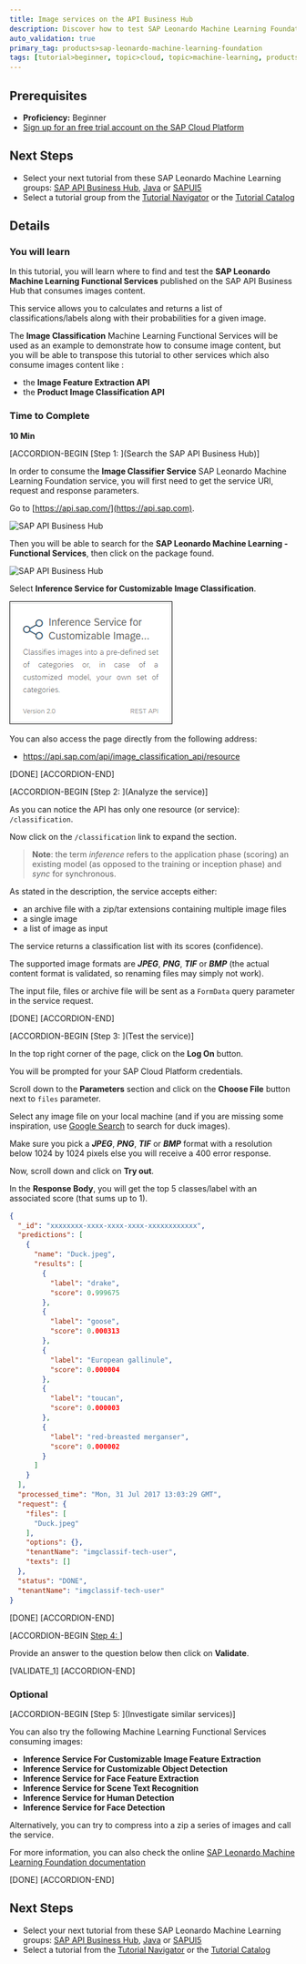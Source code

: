 ```yaml
---
title: Image services on the API Business Hub
description: Discover how to test SAP Leonardo Machine Learning Foundation service on the SAP API Business Hub
auto_validation: true
primary_tag: products>sap-leonardo-machine-learning-foundation
tags: [tutorial>beginner, topic>cloud, topic>machine-learning, products>sap-leonardo-machine-learning-foundation, products>sap-api-management, products>sap-cloud-platform]
---
```


## Prerequisites
 - **Proficiency:** Beginner
 - [Sign up for an free trial account on the SAP Cloud Platform](https://www.sap.com/developer/tutorials/hcp-create-trial-account.html)

## Next Steps
 - Select your next tutorial from these SAP Leonardo Machine Learning groups: [SAP API Business Hub](https://www.sap.com/developer/groups/ml-fs-api-hub.html), [Java](https://www.sap.com/developer/groups/ml-fs-java.html) or [SAPUI5](https://www.sap.com/developer/groups/ml-fs-sapui5.html)
 - Select a tutorial group from the [Tutorial Navigator](https://www.sap.com/developer/tutorial-navigator.html) or the [Tutorial Catalog](https://www.sap.com/developer/tutorial-navigator.tutorials.html)

## Details
### You will learn
In this tutorial, you will learn where to find and test the **SAP Leonardo Machine Learning Functional Services** published on the SAP API Business Hub that consumes images content.

This service allows you to calculates and returns a list of classifications/labels along with their probabilities for a given image.

The **Image Classification** Machine Learning Functional Services will be used as an example to demonstrate how to consume image content, but you will be able to transpose this tutorial to other services which also consume images content like :

 - the **Image Feature Extraction API**
 - the **Product Image Classification API**

### Time to Complete
**10 Min**

[ACCORDION-BEGIN [Step 1: ](Search the SAP API Business Hub)]

In order to consume the **Image Classifier Service** SAP Leonardo Machine Learning Foundation service, you will first need to get the service URI, request and response parameters.

Go to [https://api.sap.com/](https://api.sap.com).

![SAP API Business Hub](01.png)

Then you will be able to search for the **SAP Leonardo Machine Learning - Functional Services**, then click on the package found.

![SAP API Business Hub](02.png)

Select **Inference Service for Customizable Image Classification**.

![SAP API Business Hub](03.png)

You can also access the page directly from the following address:

 - <https://api.sap.com/api/image_classification_api/resource>

[DONE]
[ACCORDION-END]

[ACCORDION-BEGIN [Step 2: ](Analyze the service)]

As you can notice the API has only one resource (or service): `/classification`.

Now click on the `/classification` link to expand the section.

> **Note**: the term *inference* refers to the application phase (scoring) an existing model (as opposed to the training or inception phase) and *sync* for synchronous.

As stated in the description, the service accepts either:

 - an archive file with a zip/tar extensions containing multiple image files
 - a single image
 - a list of image as input

The service returns a classification list with its scores (confidence).

The supported image formats are ***JPEG***, ***PNG***, ***TIF*** or ***BMP*** (the actual content format is validated, so renaming files may simply not work).

The input file, files or archive file will be sent as a `FormData` query parameter in the service request.

[DONE]
[ACCORDION-END]

[ACCORDION-BEGIN [Step 3: ](Test the service)]

In the top right corner of the page, click on the **Log On** button.

You will be prompted for your SAP Cloud Platform credentials.

Scroll down to the **Parameters** section and click on the **Choose File** button next to `files` parameter.

Select any image file on your local machine (and if you are missing some inspiration, use [Google Search](https://www.google.fr/search?q=duck&tbm=isch) to search for duck images).

Make sure you pick a ***JPEG***, ***PNG***, ***TIF*** or ***BMP*** format with a resolution below 1024 by 1024 pixels else you will receive a 400 error response.

Now, scroll down and click on **Try out**.

In the **Response Body**, you will get the top 5 classes/label with an associated score (that sums up to 1).

```JSON
{
  "_id": "xxxxxxxx-xxxx-xxxx-xxxx-xxxxxxxxxxxx",
  "predictions": [
    {
      "name": "Duck.jpeg",
      "results": [
        {
          "label": "drake",
          "score": 0.999675
        },
        {
          "label": "goose",
          "score": 0.000313
        },
        {
          "label": "European gallinule",
          "score": 0.000004
        },
        {
          "label": "toucan",
          "score": 0.000003
        },
        {
          "label": "red-breasted merganser",
          "score": 0.000002
        }
      ]
    }
  ],
  "processed_time": "Mon, 31 Jul 2017 13:03:29 GMT",
  "request": {
    "files": [
      "Duck.jpeg"
    ],
    "options": {},
    "tenantName": "imgclassif-tech-user",
    "texts": []
  },
  "status": "DONE",
  "tenantName": "imgclassif-tech-user"
}
```

[DONE]
[ACCORDION-END]

[ACCORDION-BEGIN [Step 4: ](Validation)]

Provide an answer to the question below then click on **Validate**.

[VALIDATE_1]
[ACCORDION-END]

### Optional

[ACCORDION-BEGIN [Step 5: ](Investigate similar services)]

You can also try the following Machine Learning Functional Services consuming images:

 - **Inference Service For Customizable Image Feature Extraction**
 - **Inference Service for Customizable Object Detection**
 - **Inference Service for Face Feature Extraction**
 - **Inference Service for Scene Text Recognition**
 - **Inference Service for Human Detection**
 - **Inference Service for Face Detection**

Alternatively, you can try to compress into a zip a series of images and call the service.

For more information, you can also check the online [SAP Leonardo Machine Learning Foundation documentation](https://help.sap.com/viewer/product/SAP_LEONARDO_MACHINE_LEARNING_FOUNDATION/1.0/en-US)

[DONE]
[ACCORDION-END]

## Next Steps
 - Select your next tutorial from these SAP Leonardo Machine Learning groups: [SAP API Business Hub](https://www.sap.com/developer/groups/ml-fs-api-hub.html), [Java](https://www.sap.com/developer/groups/ml-fs-java.html) or [SAPUI5](https://www.sap.com/developer/groups/ml-fs-sapui5.html)
 - Select a tutorial from the [Tutorial Navigator](https://www.sap.com/developer/tutorial-navigator.html) or the [Tutorial Catalog](https://www.sap.com/developer/tutorial-navigator.tutorials.html)
